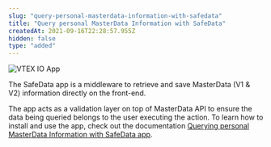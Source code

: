 ```yaml
---
slug: "query-personal-masterdata-information-with-safedata"
title: "Query personal MasterData Information with SafeData"
createdAt: 2021-09-16T22:28:57.955Z
hidden: false
type: "added"
---
```


![VTEX IO App](https://cdn.jsdelivr.net/gh/vtexdocs/dev-portal-content@main/images/query-personal-masterdata-information-with-safedata-0.png)

The SafeData app is a middleware to retrieve and save MasterData (V1 & V2) information directly on the front-end.

The app acts as a validation layer on top of MasterData API to ensure the data being queried belongs to the user executing the action. To learn how to install and use the app, check out the documentation [Querying personal MasterData Information with SafeData app](https://developers.vtex.com/docs/guides/vtex-safedata).
